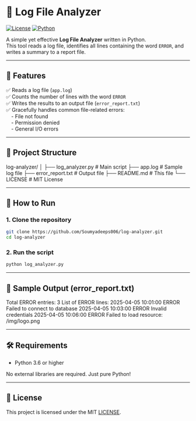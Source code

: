 # 📄 Log File Analyzer

[![License](https://img.shields.io/badge/license-MIT-blue.svg )](LICENSE)
[![Python](https://img.shields.io/badge/python-3.6+-blue.svg )](https://www.python.org)

A simple yet effective **Log File Analyzer** written in Python.  
This tool reads a log file, identifies all lines containing the word `ERROR`, and writes a summary to a report file.

---

## 🧩 Features

✅ Reads a log file (`app.log`)  
✅ Counts the number of lines with the word `ERROR`  
✅ Writes the results to an output file (`error_report.txt`)  
✅ Gracefully handles common file-related errors:  
 - File not found  
 - Permission denied  
 - General I/O errors  

---

## 📁 Project Structure

log-analyzer/
│
├── log_analyzer.py # Main script
├── app.log # Sample log file
├── error_report.txt # Output file
├── README.md # This file
└── LICENSE # MIT License

---

## 🚀 How to Run

### 1. Clone the repository

```bash
git clone https://github.com/Soumyadeeps006/log-analyzer.git
cd log-analyzer
```

### 2. Run the script

```bash
python log_analyzer.py
```

---

## 📝 Sample Output (error_report.txt)

Total ERROR entries: 3
List of ERROR lines:
2025-04-05 10:01:00 ERROR Failed to connect to database
2025-04-05 10:03:00 ERROR Invalid credentials
2025-04-05 10:06:00 ERROR Failed to load resource: /img/logo.png

---

## 🛠 Requirements

* Python 3.6 or higher

No external libraries are required. Just pure Python!

---

## 🔐 License
This project is licensed under the MIT [LICENSE](LICENSE).